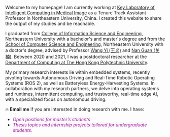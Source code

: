 Welcome to my homepage! I am currently working at [Key Laboratory of Intelligent Computing in Medical Image]() as a Tenure Track Assistant Professor in Northeastern University, China. I created this website to share the output of my studies and be reachable.

I graduated from [College of Information Science and Engineering](http://www.ise.neu.edu.cn/YW/main.htm), Northeastern University with a bachelor's and master's degree and from the [School of Computer Science and Engineering](http://www.cse.neu.edu.cn/), Northeastern University with a doctor's degree, advised by Professor [Wang Yi (王义)]() and [Nan Guan (关楠)](https://www.cityu.edu.hk/stfprofile/nanguan.htm). Between 2020 and 2021, I was a postdoctoral researcher at the [Department of Computing at The Hong Kong Polytechnic University](https://www.polyu.edu.hk/comp/).

My primary research interests lie within embedded systems, recently pivoting towards Autonomous Driving and Real-Time Robotic Operating Systems (ROS 2), as well as Batteryless Energy-Harvesting Systems. In collaboration with my research partners, we delve into operating systems and runtimes, intermittent computing, and trustworthy, real-time edge AI, with a specialized focus on autonomous driving. 

🔥 **Email me** if you are interested in doing research with me. I have:
- <span style="font-style:italic; background-color:rgb(250, 244, 250); color:rgb(157, 34, 157)">Open positions for master’s students</span>
- <span style="font-style:italic; background-color:rgb(250, 244, 250); color:rgb(157, 34, 157)">Thesis topics and internship projects tailored for undergraduate students.</span>

